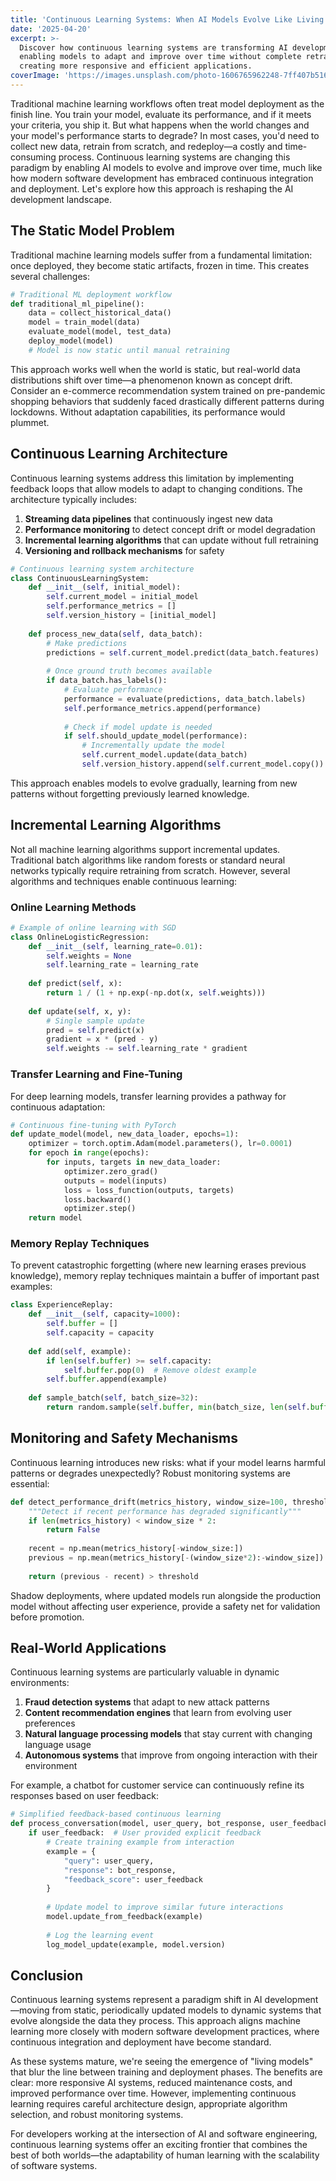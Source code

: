 ```yaml
---
title: 'Continuous Learning Systems: When AI Models Evolve Like Living Code'
date: '2025-04-20'
excerpt: >-
  Discover how continuous learning systems are transforming AI development by
  enabling models to adapt and improve over time without complete retraining,
  creating more responsive and efficient applications.
coverImage: 'https://images.unsplash.com/photo-1606765962248-7ff407b51667'
---
```

Traditional machine learning workflows often treat model deployment as the finish line. You train your model, evaluate its performance, and if it meets your criteria, you ship it. But what happens when the world changes and your model's performance starts to degrade? In most cases, you'd need to collect new data, retrain from scratch, and redeploy—a costly and time-consuming process. Continuous learning systems are changing this paradigm by enabling AI models to evolve and improve over time, much like how modern software development has embraced continuous integration and deployment. Let's explore how this approach is reshaping the AI development landscape.

## The Static Model Problem

Traditional machine learning models suffer from a fundamental limitation: once deployed, they become static artifacts, frozen in time. This creates several challenges:

```python
# Traditional ML deployment workflow
def traditional_ml_pipeline():
    data = collect_historical_data()
    model = train_model(data)
    evaluate_model(model, test_data)
    deploy_model(model)
    # Model is now static until manual retraining
```

This approach works well when the world is static, but real-world data distributions shift over time—a phenomenon known as concept drift. Consider an e-commerce recommendation system trained on pre-pandemic shopping behaviors that suddenly faced drastically different patterns during lockdowns. Without adaptation capabilities, its performance would plummet.

## Continuous Learning Architecture

Continuous learning systems address this limitation by implementing feedback loops that allow models to adapt to changing conditions. The architecture typically includes:

1. **Streaming data pipelines** that continuously ingest new data
2. **Performance monitoring** to detect concept drift or model degradation
3. **Incremental learning algorithms** that can update without full retraining
4. **Versioning and rollback mechanisms** for safety

```python
# Continuous learning system architecture
class ContinuousLearningSystem:
    def __init__(self, initial_model):
        self.current_model = initial_model
        self.performance_metrics = []
        self.version_history = [initial_model]
    
    def process_new_data(self, data_batch):
        # Make predictions
        predictions = self.current_model.predict(data_batch.features)
        
        # Once ground truth becomes available
        if data_batch.has_labels():
            # Evaluate performance
            performance = evaluate(predictions, data_batch.labels)
            self.performance_metrics.append(performance)
            
            # Check if model update is needed
            if self.should_update_model(performance):
                # Incrementally update the model
                self.current_model.update(data_batch)
                self.version_history.append(self.current_model.copy())
```

This approach enables models to evolve gradually, learning from new patterns without forgetting previously learned knowledge.

## Incremental Learning Algorithms

Not all machine learning algorithms support incremental updates. Traditional batch algorithms like random forests or standard neural networks typically require retraining from scratch. However, several algorithms and techniques enable continuous learning:

### Online Learning Methods

```python
# Example of online learning with SGD
class OnlineLogisticRegression:
    def __init__(self, learning_rate=0.01):
        self.weights = None
        self.learning_rate = learning_rate
    
    def predict(self, x):
        return 1 / (1 + np.exp(-np.dot(x, self.weights)))
    
    def update(self, x, y):
        # Single sample update
        pred = self.predict(x)
        gradient = x * (pred - y)
        self.weights -= self.learning_rate * gradient
```

### Transfer Learning and Fine-Tuning

For deep learning models, transfer learning provides a pathway for continuous adaptation:

```python
# Continuous fine-tuning with PyTorch
def update_model(model, new_data_loader, epochs=1):
    optimizer = torch.optim.Adam(model.parameters(), lr=0.0001)
    for epoch in range(epochs):
        for inputs, targets in new_data_loader:
            optimizer.zero_grad()
            outputs = model(inputs)
            loss = loss_function(outputs, targets)
            loss.backward()
            optimizer.step()
    return model
```

### Memory Replay Techniques

To prevent catastrophic forgetting (where new learning erases previous knowledge), memory replay techniques maintain a buffer of important past examples:

```python
class ExperienceReplay:
    def __init__(self, capacity=1000):
        self.buffer = []
        self.capacity = capacity
    
    def add(self, example):
        if len(self.buffer) >= self.capacity:
            self.buffer.pop(0)  # Remove oldest example
        self.buffer.append(example)
    
    def sample_batch(self, batch_size=32):
        return random.sample(self.buffer, min(batch_size, len(self.buffer)))
```

## Monitoring and Safety Mechanisms

Continuous learning introduces new risks: what if your model learns harmful patterns or degrades unexpectedly? Robust monitoring systems are essential:

```python
def detect_performance_drift(metrics_history, window_size=100, threshold=0.05):
    """Detect if recent performance has degraded significantly"""
    if len(metrics_history) < window_size * 2:
        return False
    
    recent = np.mean(metrics_history[-window_size:])
    previous = np.mean(metrics_history[-(window_size*2):-window_size])
    
    return (previous - recent) > threshold
```

Shadow deployments, where updated models run alongside the production model without affecting user experience, provide a safety net for validation before promotion.

## Real-World Applications

Continuous learning systems are particularly valuable in dynamic environments:

1. **Fraud detection systems** that adapt to new attack patterns
2. **Content recommendation engines** that learn from evolving user preferences
3. **Natural language processing models** that stay current with changing language usage
4. **Autonomous systems** that improve from ongoing interaction with their environment

For example, a chatbot for customer service can continuously refine its responses based on user feedback:

```python
# Simplified feedback-based continuous learning
def process_conversation(model, user_query, bot_response, user_feedback):
    if user_feedback:  # User provided explicit feedback
        # Create training example from interaction
        example = {
            "query": user_query,
            "response": bot_response,
            "feedback_score": user_feedback
        }
        
        # Update model to improve similar future interactions
        model.update_from_feedback(example)
        
        # Log the learning event
        log_model_update(example, model.version)
```

## Conclusion

Continuous learning systems represent a paradigm shift in AI development—moving from static, periodically updated models to dynamic systems that evolve alongside the data they process. This approach aligns machine learning more closely with modern software development practices, where continuous integration and deployment have become standard.

As these systems mature, we're seeing the emergence of "living models" that blur the line between training and deployment phases. The benefits are clear: more responsive AI systems, reduced maintenance costs, and improved performance over time. However, implementing continuous learning requires careful architecture design, appropriate algorithm selection, and robust monitoring systems.

For developers working at the intersection of AI and software engineering, continuous learning systems offer an exciting frontier that combines the best of both worlds—the adaptability of human learning with the scalability of software systems.
